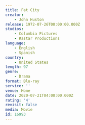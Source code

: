 ```yaml
---
title: Fat City
creator:
    - John Huston
release: 1972-07-26T00:00:00.000Z
studios:
    - Columbia Pictures
    - Rastar Productions
language:
    - English
    - Spanish
country:
    - United States
length: 97
genre:
    - Drama
format: Blu-ray
service: ''
venue: Home
date: 2020-07-21T04:00:00.000Z
rating: '4'
revisit: false
media: Movie
id: 16993
---
```




